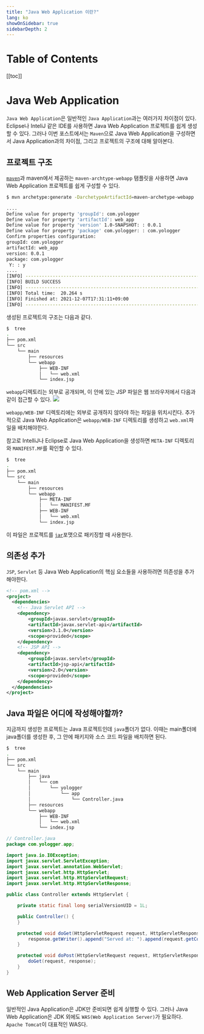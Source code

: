 ```yaml
---
title: "Java Web Application 이란?"
lang: ko
showOnSidebar: true
sidebarDepth: 2
---
```


# Table of Contents
[[toc]]

# Java Web Application

`Java Web Application`은 일반적인 `Java Application`과는 여러가지 차이점이 있다. Eclipse나 InteliJ 같은 IDE를 사용하면 Java Web Application 프로젝트를 쉽게 생성할 수 있다. 그러나 이번 포스트에서는 `Maven`으로 Java Web Application을 구성하면서 Java Application과의 차이점, 그리고 프로젝트의 구조에 대해 알아본다.

## 프로젝트 구조

[`maven`](/post/80_more/02_Maven/200102_maven_project.html)과 maven에서 제공하는 `maven-archtype-webapp` 탬플릿을 사용하면 Java Web Application 프로젝트를 쉽게 구성할 수 있다.
``` bash
$ mvn archetype:generate -DarchetypeArtifactId=maven-archetype-webapp

....
Define value for property 'groupId': com.yologger
Define value for property 'artifactId': web_app
Define value for property 'version' 1.0-SNAPSHOT: : 0.0.1
Define value for property 'package' com.yologger: : com.yologger
Confirm properties configuration:
groupId: com.yologger
artifactId: web_app
version: 0.0.1
package: com.yologger
 Y: : y
....
[INFO] ------------------------------------------------------------------------
[INFO] BUILD SUCCESS
[INFO] ------------------------------------------------------------------------
[INFO] Total time:  20.264 s
[INFO] Finished at: 2021-12-07T17:31:11+09:00
[INFO] ------------------------------------------------------------------------
```
생성된 프로젝트의 구조는 다음과 같다.
``` bash
$  tree
.
├── pom.xml
└── src
    └── main
        ├── resources
        └── webapp
            ├── WEB-INF
            │   └── web.xml
            └── index.jsp
```
`webapp`디렉토리는 외부로 공개되며, 이 안에 있는 JSP 파일은 웹 브라우저에서 다음과 같이 접근할 수 있다.
![](1.png)

`webapp/WEB-INF` 디렉토리에는 외부로 공개하지 않아야 하는 파일을 위치시킨다. 추가적으로 Java Web Application은 `webapp/WEB-INF` 디렉토리를 생성하고 `web.xml`파일을 배치해야한다. 

참고로 IntelliJ나 Eclipse로 Java Web Application을 생성하면 `META-INF` 디렉토리와 `MANIFEST.MF`를 확인할 수 있다.
``` bash
$  tree
.
├── pom.xml
└── src
    └── main
        ├── resources
        └── webapp
            ├── META-INF
            │   └── MANIFEST.MF
            ├── WEB-INF
            │   └── web.xml
            └── index.jsp
```
이 파일은 프로젝트를 [`jar`](/ko/2018/01/03/04_java/180103_jar/)포맷으로 패키징할 때 사용한다.


## 의존성 추가
`JSP`, `Servlet` 등 Java Web Application의 핵심 요소들을 사용하려면 의존성을 추가해야한다.
``` xml
<!-- pom.xml -->
<project>
  <dependencies>
    <!-- Java Servlet API -->
    <dependency>
        <groupId>javax.servlet</groupId>
        <artifactId>javax.servlet-api</artifactId>
        <version>3.1.0</version>
        <scope>provided</scope>
    </dependency>
    <!-- JSP API -->
    <dependency>
        <groupId>javax.servlet</groupId>
        <artifactId>jsp-api</artifactId>
        <version>2.0</version>
        <scope>provided</scope>
    </dependency>
  </dependencies>
</project>
```
## Java 파일은 어디에 작성해야할까?
지금까지 생성한 프로젝트는 Java 프로젝트인데 `java`폴더가 없다. 이때는 main폴더에 java폴더를 생성한 후, 그 안에 패키지와 소스 코드 파일을 배치하면 된다.
``` bash
$  tree
.
├── pom.xml
└── src
    └── main
        ├── java
        │   └── com
        │       └── yologger
        │           └── app
        │               └── Controller.java    
        ├── resources
        └── webapp
            ├── WEB-INF
            │   └── web.xml
            └── index.jsp
```
``` java
// Controller.java
package com.yologger.app;

import java.io.IOException;
import javax.servlet.ServletException;
import javax.servlet.annotation.WebServlet;
import javax.servlet.http.HttpServlet;
import javax.servlet.http.HttpServletRequest;
import javax.servlet.http.HttpServletResponse;

public class Controller extends HttpServlet {

    private static final long serialVersionUID = 1L;

    public Controller() {
    }

    protected void doGet(HttpServletRequest request, HttpServletResponse response) throws ServletException, IOException {
        response.getWriter().append("Served at: ").append(request.getContextPath());
    }

    protected void doPost(HttpServletRequest request, HttpServletResponse response) throws ServletException, IOException {
        doGet(request, response);
    }
}
```

## Web Application Server 준비
일반적인 Java Application은 JDK만 준비되면 쉽게 실행할 수 있다. 그러나 Java Web Application은 JDK 외에도 `WAS(Web Application Server)`가 필요하다. `Apache Tomcat`이 대표적인 WAS다.